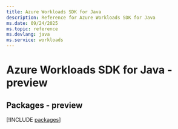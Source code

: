 ```yaml
---
title: Azure Workloads SDK for Java
description: Reference for Azure Workloads SDK for Java
ms.date: 09/24/2025
ms.topic: reference
ms.devlang: java
ms.service: workloads
---
```

# Azure Workloads SDK for Java - preview
## Packages - preview
[!INCLUDE [packages](workloads-index.md)]